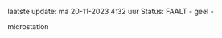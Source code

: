 laatste update: 
ma 20-11-2023  4:32   uur 
Status: FAALT - geel - 
<div class="service R">microstation</div>